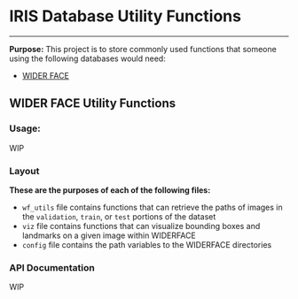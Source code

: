 # IRIS Database Utility Functions
----
**Purpose:** This project is to store commonly used functions that someone using the following databases would need:
* [WIDER FACE](http://shuoyang1213.me/WIDERFACE/)

## WIDER FACE Utility Functions
### Usage:
WIP

### Layout
**These are the purposes of each of the following files:**
  * `wf_utils` file contains functions that can retrieve the paths of images in the `validation`, `train`, or `test` portions of the dataset
  * `viz` file contains functions that can visualize bounding boxes and landmarks on a given image within WIDERFACE
  * `config` file contains the path variables to the WIDERFACE directories
  
 ### API Documentation
 WIP
